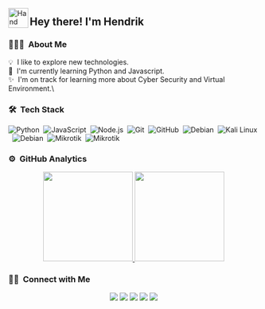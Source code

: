 <img alt="Hand" src="./assets/Hand%20Wave.gif" width='40' align="left"/><h2>Hey there! I'm Hendrik</h2>

### 👨🏻‍💻 &nbsp;About Me

💡 &nbsp;I like to explore new technologies.\
🌱 &nbsp;I'm currently learning Python and Javascript.\
✨ &nbsp;I'm on track for learning more about Cyber Security and Virtual Environment.\

### 🛠 &nbsp;Tech Stack

![Python](https://img.shields.io/badge/-Python-05122A?style=flat&logo=python)&nbsp;
![JavaScript](https://img.shields.io/badge/-JavaScript-05122A?style=flat&logo=javascript)&nbsp;
![Node.js](https://img.shields.io/badge/-Node.js-05122A?style=flat&logo=node.js)&nbsp;
![Git](https://img.shields.io/badge/-Git-05122A?style=flat&logo=git)&nbsp;
![GitHub](https://img.shields.io/badge/-GitHub-05122A?style=flat&logo=github)&nbsp;
![Debian](https://img.shields.io/badge/-Debian-c95534?style=flat&logo=debian)&nbsp;
![Kali Linux](https://img.shields.io/badge/-Kali%20Linux-cfcaa1?style=flat&logo=kali-linux)&nbsp;
![Debian](https://img.shields.io/badge/-Proxmox%20Virtual%20Environment-21211c?style=flat&logo=Proxmox)&nbsp;
![Mikrotik](https://img.shields.io/badge/-Mikrotik-21211c?style=flat&logo=Mikrotik)&nbsp;
![Mikrotik](https://img.shields.io/badge/-Pihole-21211c?style=flat&logo=Pihole)&nbsp;

### ⚙️ &nbsp;GitHub Analytics

<p align="center">
<a href="https://github.com/hendprw">
  <img height="180em" src="https://github-readme-stats-eight-theta.vercel.app/api?username=hendprw&show_icons=true&theme=algolia&include_all_commits=true&count_private=true"/>
  <img height="180em" src="https://github-readme-stats-eight-theta.vercel.app/api/top-langs/?username=hendprw&layout=compact&langs_count=8&theme=algolia"/>
</a>
</p>

### 🤝🏻 &nbsp;Connect with Me

<p align="center">
<a href="https://lindungidata.my.id/hendprw"><img src="https://img.shields.io/badge/-lindungidata.my.id-3423A6?style=flat&logo=Google-Chrome&logoColor=white"/></a>
<a href="[https://www.linkedin.com/in/hendprwt"><img src="https://img.shields.io/badge/-Hendrik Purwanto-0077B5?style=flat&logo=Linkedin&logoColor=white"/></a>
<a href="mailto:hendrikpurwanto281@gmail.com"><img src="https://img.shields.io/badge/-hendrikpurwanto281@gmail.com-D14836?style=flat&logo=Gmail&logoColor=white"/></a>
<a href="https://instagram.com/hendrikprw"><img src="https://img.shields.io/badge/-@hendrikprw-E4405F?style=flat&logo=Instagram&logoColor=white"/></a>
<a href="https://facebook.com/hendrikprwt"><img src="https://img.shields.io/badge/-@hendrikprwt-1877F2?style=flat&logo=Facebook&logoColor=white"/></a>
</p>

